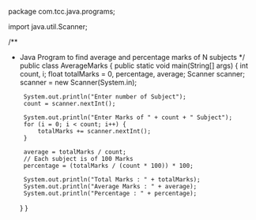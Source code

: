 package com.tcc.java.programs;
 
import java.util.Scanner;
 
/**
 * Java Program to find average and percentage marks of N subjects
 */
public class AverageMarks {
    public static void main(String[] args) {
        int count, i;
        float totalMarks = 0, percentage, average;
        Scanner scanner;
        scanner = new Scanner(System.in);
 
        System.out.println("Enter number of Subject");
        count = scanner.nextInt();
 
        System.out.println("Enter Marks of " + count + " Subject");
        for (i = 0; i < count; i++) {
            totalMarks += scanner.nextInt();
        }
 
        average = totalMarks / count;
        // Each subject is of 100 Marks
        percentage = (totalMarks / (count * 100)) * 100;
 
        System.out.println("Total Marks : " + totalMarks);
        System.out.println("Average Marks : " + average);
        System.out.println("Percentage : " + percentage);
    }
}
